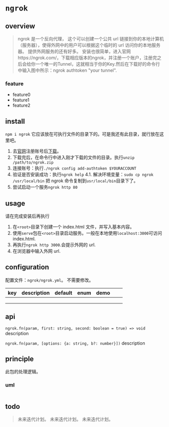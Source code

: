 # `ngrok`

## overview

> ngrok 是一个反向代理，
> 这个可以创建一个公共 url 链接到你的本地计算机（服务器），使得外网中的用户可以根据这个临时的 url 访问你的本地服务器。
> 提供外网服务的还有好多。
> 安装也很简单，进入官网https://ngrok.com/，下载相应版本的ngrok，并注册一个账户，注册完之后会给你一个唯一的Tunnel，这就相当于你的Key.然后在下载好的命令行中输入图中所示：ngrok authtoken "your tunnel".

### feature

- feature0
- feature1
- feature2

## install

`npm i ngrok`
它应该放在可执行文件的目录下的。可是我还有此目录，就行放在这里吧。

1. 去[官网](https://ngrok.com)注册账号后[下载](https://dashboard.ngrok.com/get-started/setup)。
2. 下载完后，在命令行中进入刚才下载的文件的目录。执行`unzip /path/to/ngrok.zip`
3. 连接账号：执行`./ngrok config add-authtoken $YOURACCOUNT`
4. 验证是否安装成功：执行`ngrok help`
   4.1. 解决环境变量：`sudo cp ngrok /usr/local/bin` 把 ngrok 命令复制到`usr/local/bin`目录下了。
5. 尝试启动一个服务`ngrok http 80`

## usage

请在完成安装后再执行

1. 在`<root>`目录下创建一个 index.html 文件，并写入基本内容。
2. 使用`serve`包在`<root>`目录启动服务。一般在本地使用`localhost:3000`可访问 index.html.
3. 再执行`ngrok http 3000`.会提示外网的 url.
4. 在浏览器中输入外网 url.

## configuration

配置文件：`ngrok/ngrok.yml`。
不需要修改。

| key | description | default | enum | demo |     |     |
| --- | ----------- | ------- | ---- | ---- | --- | --- |
|     |             |         |      |      |     |     |
|     |             |         |      |      |     |     |
|     |             |         |      |      |     |     |

## api

`ngrok.fn(param, first: string, second: boolean = true) => void`
description

`ngrok.fn(param, [options: {a: string, b?: number}])`
description

## principle

此包的处理逻辑。

### uml

```

```

## todo

> 未来迭代计划。
> 未来迭代计划。
> 未来迭代计划。
